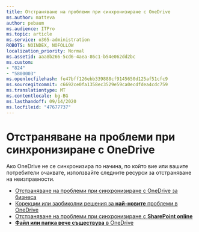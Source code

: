 ```yaml
---
title: Отстраняване на проблеми при синхронизиране с OneDrive
ms.author: matteva
author: pebaum
ms.audience: ITPro
ms.topic: article
ms.service: o365-administration
ROBOTS: NOINDEX, NOFOLLOW
localization_priority: Normal
ms.assetid: aaa8b266-5cd6-4aea-86c1-b54e062dd2bc
ms.custom:
- "824"
- "5800003"
ms.openlocfilehash: fe47bff126ebb339888cf9145650d125af51cfc9
ms.sourcegitcommit: c6692ce0fa1358ec3529e59ca0ecdfdea4cdc759
ms.translationtype: MT
ms.contentlocale: bg-BG
ms.lasthandoff: 09/14/2020
ms.locfileid: "47677737"
---
```

# <a name="fix-onedrive-sync-problems"></a>Отстраняване на проблеми при синхронизиране с OneDrive

Ако OneDrive не се синхронизира по начина, по който вие или вашите потребители очаквате, използвайте следните ресурси за отстраняване на неизправности.

- [Отстраняване на проблеми при синхронизиране с OneDrive за бизнеса](https://support.microsoft.com/office/207e983e-146d-404c-a994-672ef29e1f90)
- [Корекции или заобиколни решения за **най-новите** проблеми в OneDrive](https://support.office.com/article/36110213-f3f6-490d-8cb7-3833539def0b)
- [Отстраняване на проблеми при синхронизиране с **SharePoint online**](https://support.office.com/article/207e983e-146d-404c-a994-672ef29e1f90)
- [**Файл или папка вече съществува** в OneDrive](https://support.microsoft.com/office/7b8044ad-438d-41db-bbbf-4f66b8890408)
